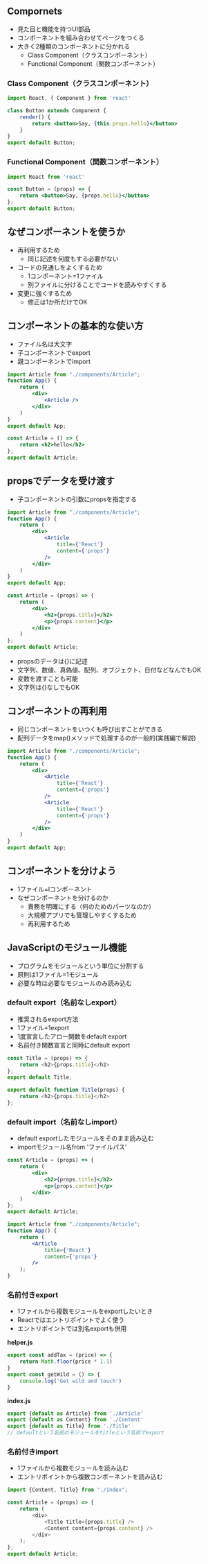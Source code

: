 ## Compornets
- 見た目と機能を持つUI部品
- コンポーネントを組み合わせてページをつくる
- 大きく2種類のコンポーネントに分かれる
	- Class Component（クラスコンポーネント）
	- Functional Component（関数コンポーネント）
### Class Component（クラスコンポーネント）
```jsx
import React, { Component } from 'react'

class Button extends Component {
	render() {
		return <button>Say, {this.props.hello}</button>
	}
}
export default Button;
```

### Functional Component（関数コンポーネント）
```jsx
import React from 'react'

const Button = (props) => {
	return <button>Say, {props.hello}</button>
};
export default Button;
```

## なぜコンポーネントを使うか
- 再利用するため
	- 同じ記述を何度もする必要がない
- コードの見通しをよくするため
	- 1コンポーネント=1ファイル
	- 別ファイルに分けることでコードを読みやすくする
- 変更に強くするため
	- 修正は1か所だけでOK
## コンポーネントの基本的な使い方
- ファイル名は大文字
- 子コンポーネントでexport
- 親コンポーネントでimport

```jsx:App.jsx
import Article from "./components/Article";
function App() {
	return (
		<div>
			<Article />
		</div>
	)
}
export default App;
```

```jsx:components/Article.jsx
const Article = () => {
	return <h2>hello</h2>
};
export default Article;
```

## propsでデータを受け渡す
- 子コンポーネントの引数にpropsを指定する

```jsx:App.jsx
import Article from "./components/Article";
function App() {
	return (
		<div>
			<Article
				title={'React'}
				content={'props'}
			/>
		</div>
	)
}
export default App;
```

```jsx:components/Article.jsx
const Article = (props) => {
	return (
		<div>
			<h2>{props.title}</h2>
			<p>{props.content}</p>
		</div>
	)
};
export default Article;
```

- propsのデータは{}に記述
- 文字列、数値、真偽値、配列、オブジェクト、日付などなんでもOK
- 変数を渡すことも可能
- 文字列は{}なしでもOK
## コンポーネントの再利用
- 同じコンポーネントをいつくも呼び出すことができる
- 配列データをmap()メソッドで処理するのが一般的(実践編で解説)

```jsx
import Article from "./components/Article";
function App() {
	return (
		<div>
			<Article
				title={'React'}
				content={'props'}
			/>
			<Article
				title={'React'}
				content={'props'}
			/>
		</div>
	)
}
export default App;
```

## コンポーネントを分けよう
- 1ファイル=Ⅰコンポーネント
- なぜコンポーネントを分けるのか
	- 責務を明確にする（何のためのパーツなのか）
	- 大規模アプリでも管理しやすくするため
	- 再利用するため

## JavaScriptのモジュール機能
- プログラムをモジュールという単位に分割する
- 原則は1ファイル=1モジュール
- 必要な時は必要なモジュールのみ読み込む
### default export（名前なしexport）
- 推奨されるexport方法
- 1ファイル=1export
- 1度宣言したアロー関数をdefault export
- 名前付き関数宣言と同時にdefault export
```js
const Title = (props) => {
	return <h2>{props.title}</h2>
};
export default Title;
```

```js
export default function Title(props) {
	return <h2>{props.title}</h2>
};
```

### default import（名前なしimport）
- default exportしたモジュールをそのまま読み込む
- importモジュール名from 'ファイルパス'

```jsx:components/Article.jsx
const Article = (props) => {
	return (
		<div>
			<h2>{props.title}</h2>
			<p>{props.content}</p>
		</div>
	)
};
export default Article;
```

```jsx:App.jsx
import Article from "./components/Article";
function App() {
	return (
		<Article
			title={'React'}
			content={'props'}
		/>
	);
}
```

### 名前付きexport
- 1ファイルから複数モジュールをexportしたいとき
- Reactではエントリポイントでよく使う
- エントリポイントでは別名exportも併用

**helper.js**
```js:helper.js
export const addTax = (price) => {
	return Math.floor(price * 1.1)
}
export const getWild = () => {
	console.log('Get wild and touch')
}
```
**index.js**
```js:index.js
export {default as Article} from './Article'
export {default as Content} from './Content'
export {default as Title} from './Title'
// defaultという名前のモジュールをtitleという名前でexport
```

### 名前付きimport
- 1ファイルから複数モジュールを読み込む
- エントリポイントから複数コンポーネントを読み込む

```js
import {Content, Title} from "./index";

const Article = (props) => {
	return (
		<div>
			<Title title={props.title} />
			<Content content={props.content} />
		</div>
	);
};
export default Article;
```
